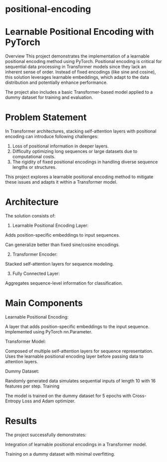 # positional-encoding

# Learnable Positional Encoding with PyTorch

Overview
This project demonstrates the implementation of a learnable positional encoding method using PyTorch. Positional encoding is critical for sequential data processing in Transformer models since they lack an inherent sense of order. Instead of fixed encodings (like sine and cosine), this solution leverages learnable embeddings, which adapt to the data distribution and potentially enhance performance.

The project also includes a basic Transformer-based model applied to a dummy dataset for training and evaluation.

# Problem Statement
In Transformer architectures, stacking self-attention layers with positional encoding can introduce following challenges:

1. Loss of positional information in deeper layers.
2. Difficulty optimizing long sequences or large datasets due to computational costs.
3. The rigidity of fixed positional encodings in handling diverse sequence lengths or structures.

This project explores a learnable positional encoding method to mitigate these issues and adapts it within a Transformer model.

# Architecture
The solution consists of:

1. Learnable Positional Encoding Layer:

Adds position-specific embeddings to input sequences.

Can generalize better than fixed sine/cosine encodings.

2. Transformer Encoder:

Stacked self-attention layers for sequence modeling.

3. Fully Connected Layer:

Aggregates sequence-level information for classification.

# Main Components
Learnable Positional Encoding:

A layer that adds position-specific embeddings to the input sequence.
Implemented using PyTorch nn.Parameter.

Transformer Model:

Composed of multiple self-attention layers for sequence representation.
Uses the learnable positional encoding layer before passing data to attention layers.

Dummy Dataset:

Randomly generated data simulates sequential inputs of length 10 with 16 features per step.
Training

The model is trained on the dummy dataset for 5 epochs with Cross-Entropy Loss and Adam optimizer.

# Results
The project successfully demonstrates:

Integration of learnable positional encodings in a Transformer model.

Training on a dummy dataset with minimal overfitting.
